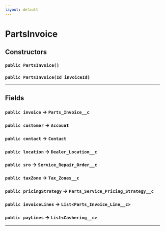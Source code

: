 ```yaml
---
layout: default
---
```

# PartsInvoice
## Constructors
### `public PartsInvoice()`
### `public PartsInvoice(Id invoiceId)`
---
## Fields

### `public invoice` → `Parts_Invoice__c`


### `public customer` → `Account`


### `public contact` → `Contact`


### `public location` → `Dealer_Location__c`


### `public sro` → `Service_Repair_Order__c`


### `public taxZone` → `Tax_Zones__c`


### `public pricingStrategy` → `Parts_Service_Pricing_Strategy__c`


### `public invoiceLines` → `List<Parts_Invoice_Line__c>`


### `public payLines` → `List<Cashering__c>`


---
